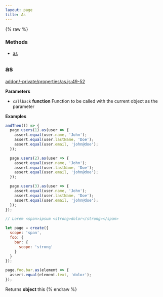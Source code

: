 ```yaml
---
layout: page
title: As
---
```


{% raw %}
### Methods

- [as](#as)

## as

[addon/-private/properties/as.js:49-52](https://github.com/AltSchool/ember-cli-page-object/blob/217d647ec34ad8b1686d824d16a2253fbcd5e22b/addon/-private/properties/as.js#L49-L52 "Source code on GitHub")

**Parameters**

-   `callback` **function** Function to be called with the current object as the parameter

**Examples**

```javascript
andThen(() => {
  page.users(1).as(user => {
    assert.equal(user.name, 'John');
    assert.equal(user.lastName, 'Doe');
    assert.equal(user.email, 'john@doe');
  });

  page.users(2).as(user => {
    assert.equal(user.name, 'John');
    assert.equal(user.lastName, 'Doe');
    assert.equal(user.email, 'john@doe');
  });

  page.users(3).as(user => {
    assert.equal(user.name, 'John');
    assert.equal(user.lastName, 'Doe');
    assert.equal(user.email, 'john@doe');
  });
});
```

```javascript
// Lorem <span>ipsum <strong>dolor</strong></span>

let page = create({
  scope: 'span',
  foo: {
    bar: {
      scope: 'strong'
    }
  }
});

page.foo.bar.as(element => {
  assert.equal(element.text, 'dolor');
});
```

Returns **object** this
{% endraw %}